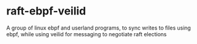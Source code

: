 # raft-ebpf-veilid
A group of linux ebpf and userland programs, to sync writes to files using ebpf, while using veilid for messaging to negotiate raft elections

